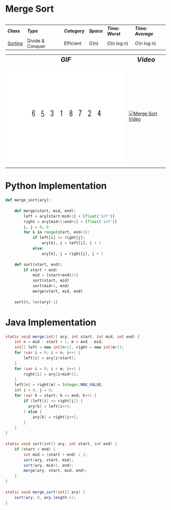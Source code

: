 # Merge Sort
<table>
    <tr>
        <table>
            <tr>
                <td><strong><i>Class</i></strong></td>
                <td><strong><i>Type</i></strong></td>
                <td><strong><i>Category</i></strong></td>
                <td><strong><i>Space</i></strong></td>
                <td><strong><i>Time: Worst</i></strong></td>
                <td><strong><i>Time: Average</i></strong></td>
            </tr>
            <tr>
                <td><a href="/Sorting/">Sorting</a></td>
                <td>Divide & Conquer</td>
                <td>Efficient</td>
                <td><i>O</i>(n)</td>
                <td><i>O</i>(n log n)</td>
                <td><i>O</i>(n log n)</td>
            </tr>
        </table>
    </tr>
    <tr>
        <table>
            <tr style="text-align: center; font-size:20px;">
                <td><strong><i>GIF</i></strong></td>
                <td><strong><i>Video</i></strong></td>
            </tr>
            <tr>
                <td><img src="MergeSort.gif" alt="Merge Sort GIF" width="525" height="315"/></td>
                <td><a href="https://youtu.be/4VqmGXwpLqc"><img src="http://img.youtube.com/vi/4VqmGXwpLqc/0.jpg" alt="Merge Sort Video" width="560" height="315"/></a></td>
            </tr>
        </table>
    </tr>
</table>

# Python Implementation
``` python
def merge_sort(ary):
    
    def merge(start, mid, end):
        left = ary[start:mid+1] + [float('inf')] 
        right = ary[mid+1:end+1] + [float('inf')]
        i, j = 0, 0
        for k in range(start, end+1):
            if left[i] <= right[j]:
                ary[k], i = left[i], i + 1
            else:
                ary[k], j = right[j], j + 1
    
    def sort(start, end):
        if start < end:
            mid = (start+end)//2
            sort(start, mid)
            sort(mid+1, end)
            merge(start, mid, end)
    
    sort(0, len(ary)-1)
```

# Java Implementation
``` java
static void merge(int[] ary, int start, int mid, int end) {
    int n = mid - start + 1, m = end - mid;
    int[] left = new int[n+1], right = new int[m+1];
    for (var i = 0; i < n; i++) {
        left[i] = ary[i+start];
    }
    for (var i = 0; i < m; i++) {
        right[i] = ary[i+mid+1];
    }
    left[n] = right[m] = Integer.MAX_VALUE;
    int i = 0, j = 0;
    for (var k = start; k <= end; k++) {
        if (left[i] <= right[j]) {
          ary[k] = left[i++];
        } else {
            ary[k] = right[j++];
        }
    }
}

static void sort(int[] ary, int start, int end) {
    if (start < end) {
        int mid = (start + end) / 2;
        sort(ary, start, mid);
        sort(ary, mid+1, end);
        merge(ary, start, mid, end);
    }
}

static void merge_sort(int[] ary) {
    sort(ary, 0, ary.length-1);
}
```